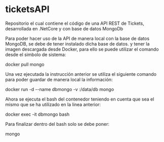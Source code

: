 # ticketsAPI
Repositorio el cual contiene el código de una API REST de Tickets, desarrollada en .NetCore y con base de datos MongoDb

Para poder hacer uso de la API de manera local con la base de datos MongoDB, se debe de tener instalado dicha base de datos.
y tener la imagen descargada desde Docker, para ello se puede utilizar el comando desde el simbolo de sistema:

docker pull mongo

Una vez ejecutada la instrucción anterior se utiliza el siguiente comando para poder guardar de manera local la información: 

docker run -d --name dbmongo -v <Ruta absoluta de carpeta del host>:/data/db mongo

Ahora se ejecuta el bash del contenedor teniendo en cuenta que sea el mismo que se ha utilizado en la linea anterior:

docker exec -it dbmongo bash

Para finalizar dentro del bash solo se debe poner:

mongo	
